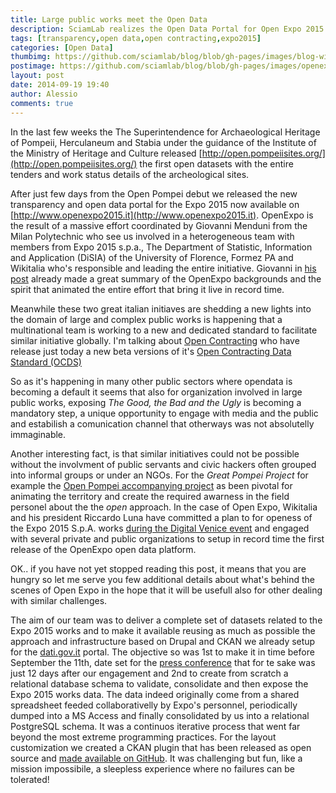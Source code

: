 ```yaml
---
title: Large public works meet the Open Data
description: SciamLab realizes the Open Data Portal for Open Expo 2015
tags: [transparency,open data,open contracting,expo2015]
categories: [Open Data]
thumbimg: https://github.com/sciamlab/blog/blob/gh-pages/images/blog-widget-openexpo.jpg?raw=true
postimage: https://github.com/sciamlab/blog/blob/gh-pages/images/openexpo-screens.jpg?raw=true
layout: post
date: 2014-09-19 19:40
author: Alessio
comments: true
---
```

In the last few weeks the The Superintendence for Archaeological Heritage of Pompeii, Herculaneum and Stabia under the guidance of the Institute of the Ministry of Heritage and Culture released [http://open.pompeiisites.org/](http://open.pompeiisites.org/) the first open datasets with the entire tenders and work status details of the archeological sites.

After just few days from the Open Pompei debut we released the new transparency and open data portal for the Expo 2015 now available on [http://www.openexpo2015.it](http://www.openexpo2015.it). OpenExpo is the result of a massive effort coordinated by Giovanni Menduni from the Milan Polytechnic who see us involved in a heterogeneous team with members from Expo 2015 s.p.a., The Department of Statistic, Information and Application (DiSIA) of the University of Florence, Formez PA and Wikitalia who's responsible and leading the entire initiative. Giovanni in [his post](http://www.chefuturo.it/2014/09/il-primo-selfie-bob-dylan-e-il-senso-di-openexpo-per-unitalia-migliore/) already made a great summary of the OpenExpo backgrounds and the spirit that animated the entire effort that bring it live in record time.

Meanwhile these two great italian initiaves are shedding a new lights into the domain of large and complex public works is happening that a multinational team is working to a new and dedicated standard to facilitate similar initiative globally.
I'm talking about [Open Contracting](http://www.open-contracting.org/) who have release just today a new beta versions of it's [Open Contracting Data Standard (OCDS)](http://ocds.open-contracting.org/standard/r/0__3__3/)

So as it's happening in many other public sectors where opendata is becoming a default it seems that also for organization involved in large public works, exposing *The Good, the Bad and the Ugly* is becoming a mandatory step, a unique opportunity to engage with media and the public and estabilish a comunication channel that otherways was not absolutelly immaginable.

Another interesting fact, is that similar initiatives could not be possible without the involvment of public servants and civic hackers often grouped into informal groups or under an NGOs.
For the *Great Pompei Project* for example the [Open Pompei accompanying project](http://www.openpompei.it) as been pivotal for animating the territory and create the required awarness in the field personel about the the *open* approach.
In the case of Open Expo, Wikitalia and his president Riccardo Luna have committed a plan to for openess of the Expo 2015 S.p.A. works [during the Digital Venice event](http://luna.blogautore.repubblica.it/2014/07/09/open-expo-cose-cosa-comporta-e-perche-e-finalmente-ripartita-la-trasparenza-di-expo-2015/) and engaged with several private and public organizations to setup in record time the first release of the OpenExpo open data platform.

OK.. if you have not yet stopped reading this post, it means that you are hungry so let me serve you few additional details about what's behind the scenes of Open Expo in the hope that it will be usefull also for other dealing with similar challenges.

The aim of our team was to deliver a complete set of datasets related to the Expo 2015 works and to make it available reusing as much as possible the approach and infrastructure based on Drupal and CKAN we already setup for the [dati.gov.it](http://www.dati.gov.it) portal. The objective so was 1st to make it in time before September the 11th, date set for the [press conference](http://www.expo2015.org/it/eventi/tutti-gli-eventi/la-conferenza-stampa-di-presentazione-openexpo) that for te sake was just 12 days after our engagement and 2nd to create from scratch a relational database schema to validate, consolidate and then expose the Expo 2015 works data.
The data indeed originally come from a shared spreadsheet feeded collaborativelly by Expo's personnel, periodically dumped into a MS Access and finally consolidated by us into a relational PostgreSQL schema. It was a continuos iterative process that went far beyond the most extreme programming practices. For the layout customization we created a CKAN plugin that has been released as open source and [made available on GitHub](https://github.com/sciamlab/ckanext-expo2015).
It was challenging but fun, like a mission impossibile, a sleepless experience where no failures can be tolerated!
